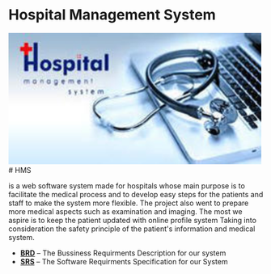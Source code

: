 # Hospital Management System 
<img src="images/hello.jpg" alt="HMS" width="500px">
# HMS  
<p>is a web software system made for hospitals whose main purpose is to facilitate the medical process and to develop easy steps for the patients and staff to make the system more flexible. The project also went to prepare more medical aspects such as examination and imaging. The most we aspire is to keep the patient updated with online profile system Taking into consideration the safety principle of the patient's information and medical system. </p>

* [**BRD**](https://github.com/DyaPlus/SE2018G27/blob/master/Hospital%20Management%20System%20BRD%20(2).pdf) – The Bussiness Requirments Description for our system 
* [**SRS**](https://github.com/DyaPlus/SE2018G27/blob/master/HMS%20SRS.pdf) – The Software Requirments Specification for our System



